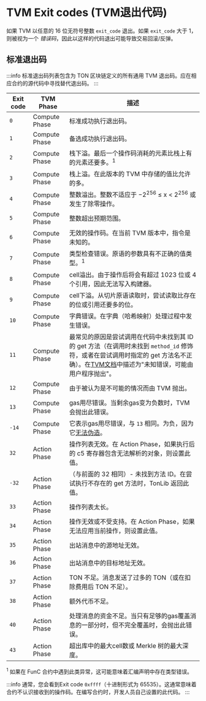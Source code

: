 # TVM Exit codes (TVM退出代码)

如果 TVM 以任意的 16 位无符号整数 `exit_code` 退出。如果 `exit_code` 大于 1，则被视为一个 _错误码_，因此以这样的代码退出可能导致交易回滚/反弹。

## 标准退出码

:::info
标准退出码列表包含为 TON 区块链定义的所有通用 TVM 退出码。应在相应合约的源代码中寻找替代退出码。
:::

| Exit code   | TVM Phase       | 描述                                                                                                                                                                                                                     |
|-----------|---------------|---------------------------------------------------------------------------------------------------------------------------------------------------------------------------------------------------------------------------|
| `0`       | Compute Phase      | 标准成功执行退出码。                                                                                                                                                                                                      |
| `1`       | Compute Phase      | 备选成功执行退出码。                                                                                                                                                                                                     |
| `2`       | Compute Phase      | 栈下溢。最后一个操作码消耗的元素比栈上有的元素还要多。<sup>1</sup>                                                                                                                                                        |
| `3`       | Compute Phase      | 栈上溢。在此版本的 TVM 中存储的值比允许的多。                                                                                                                                                                           |
| `4`       | Compute Phase      | 整数溢出。整数不适应于 −2<sup>256</sup> ≤ x < 2<sup>256</sup> 或发生了除零操作。                                                                                                                                         |
| `5`       | Compute Phase      | 整数超出预期范围。                                                                                                                                                                                                       |
| `6`       | Compute Phase      | 无效的操作码。在当前 TVM 版本中，指令是未知的。                                                                                                                                                                        |
| `7`       | Compute Phase      | 类型检查错误。原语的参数具有不正确的值类型。<sup>1</sup>                                                                                                                                                                |
| `8`       | Compute Phase      | cell溢出。由于操作后将会有超过 1023 位或 4 个引用，因此无法写入构建器。                                                                                                                                                 |
| `9`       | Compute Phase      | cell下溢。从切片原语读取时，尝试读取比存在的位或引用还要多的位。                                                                                                                                                         |
| `10`      | Compute Phase      | 字典错误。在字典（哈希映射）处理过程中发生错误。                                                                                                                                                                       |
| `11`      | Compute Phase      | 最常见的原因是尝试调用在代码中未找到其 ID 的 get 方法（在调用时未找到 `method_id` 修饰符，或者在尝试调用时指定的 get 方法名不正确）。在[TVM文档](https://ton.org/tvm.pdf)中描述为"未知错误，可能由用户程序抛出"。| 
| `12`      | Compute Phase      | 由于被认为是不可能的情况而由 TVM 抛出。                                                                                                                                                                              |
| `13`      | Compute Phase      | gas用尽错误。当剩余gas变为负数时，TVM 会抛出此错误。                                                                                                                                                                  |
| `-14`     | Compute Phase      | 它表示gas用尽错误，与 `13` 相同。为负，因为它[无法伪造](https://github.com/ton-blockchain/ton/blob/20758d6bdd0c1327091287e8a620f660d1a9f4da/crypto/vm/vm.cpp#L492)。                                           |
| `32`      | Action Phase      | 操作列表无效。在 Action Phase，如果执行后的 c5 寄存器包含无法解析的对象，则设置此值。                                                                                                                                         |
| `-32`     | Action Phase      | （与前面的 32 相同）- 未找到方法 ID。在尝试执行不存在的 get 方法时，TonLib 返回此值。                                                                                                                                       |
| `33`      | Action Phase      | 操作列表太长。                                                                                                                                                                                                           |
| `34`      | Action Phase      | 操作无效或不受支持。在 Action Phase，如果无法应用当前操作，则设置此值。                                                                                                                                                        |
| `35`      | Action Phase      | 出站消息中的源地址无效。                                                                                                                                                                                               |
| `36`      | Action Phase      | 出站消息中的目标地址无效。                                                                                                                                                                                             |
| `37`      | Action Phase      | TON 不足。消息发送了过多的 TON（或在扣除费用后 TON 不足）。                                                                                                                                                             |
| `38`      | Action Phase      | 额外代币不足。                                                                                                                                                                                                         |
| `40`      | Action Phase      | 处理消息的资金不足。当只有足够的gas覆盖消息的一部分时，但不完全覆盖时，会抛出此错误。                                                                                                                                  |
| `43`      | Action Phase      | 超出库中的最大cell数或 Merkle 树的最大深度。                                                                                                                                                                          |

<sup>1</sup> 如果在 FunC 合约中遇到此类异常，这可能意味着汇编声明中存在类型错误。

:::info
通常，您会看到Exit code `0xffff`（十进制形式为 65535）。这通常意味着合约不认识接收到的操作码。在编写合约时，开发人员自己设置的此代码。
:::
